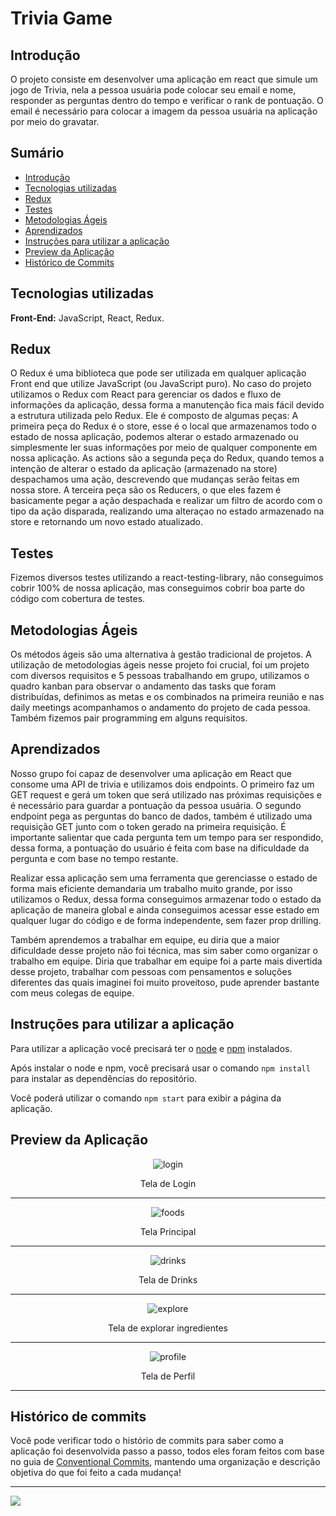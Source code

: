 # Trivia Game

## Introdução

O projeto consiste em desenvolver uma aplicação em react que simule um jogo de Trivia, nela a pessoa usuária pode colocar seu email e nome, responder as perguntas dentro do tempo e verificar o rank de pontuação. O email é necessário para colocar a imagem da pessoa usuária na aplicação por meio do gravatar.

## Sumário

- [Introdução](#introdução)
- [Tecnologias utilizadas](#tecnologias-utilizadas)
- [Redux](#redux)
- [Testes](#testes)
- [Metodologias Ágeis](#metodologias-ágeis)
- [Aprendizados](#aprendizados)
- [Instruções para utilizar a aplicação](#instruções-para-utilizar-a-aplicação)
- [Preview da Aplicação](#preview-da-aplicação)
- [Histórico de Commits](#histórico-de-commits)

## Tecnologias utilizadas

**Front-End:** JavaScript, React, Redux.

## Redux

O Redux é uma biblioteca que pode ser utilizada em qualquer aplicação Front end que utilize JavaScript (ou JavaScript puro). No caso do projeto utilizamos o Redux com React para gerenciar os dados e fluxo de informações da aplicação, dessa forma a manutenção fica mais fácil devido a estrutura utilizada pelo Redux. Ele é composto de algumas peças: A primeira peça do Redux é o store, esse é o local que armazenamos todo o estado de nossa aplicação, podemos alterar o estado armazenado ou simplesmente ler suas informações por meio de qualquer componente em nossa aplicação. As actions são a segunda peça do Redux, quando temos a intenção de alterar o estado da aplicação (armazenado na store) despachamos uma ação, descrevendo que mudanças serão feitas em nossa store. A terceira peça são os Reducers, o que eles fazem é basicamente pegar a ação despachada e realizar um filtro de acordo com o tipo da ação disparada, realizando uma alteraçao no estado armazenado na store e retornando um novo estado atualizado.

## Testes

Fizemos diversos testes utilizando a react-testing-library, não conseguimos cobrir 100% de nossa aplicação, mas conseguimos cobrir boa parte do código com cobertura de testes.

## Metodologias Ágeis

Os métodos ágeis são uma alternativa à gestão tradicional de projetos. A utilização de metodologias ágeis nesse projeto foi crucial, foi um projeto com diversos requisitos e 5 pessoas trabalhando em grupo, utilizamos o quadro kanban para observar o andamento das tasks que foram distribuídas, definimos as metas e os combinados na primeira reunião e nas daily meetings acompanhamos o andamento do projeto de cada pessoa. Também fizemos pair programming em alguns requisitos.

## Aprendizados

Nosso grupo foi capaz de desenvolver uma aplicação em React que consome uma API de trivia e utilizamos dois endpoints. O primeiro faz um GET request e gerá um token que será utilizado nas próximas requisições e é necessário para guardar a pontuação da pessoa usuária. O segundo endpoint pega as perguntas do banco de dados, também é utilizado uma requisição GET junto com o token gerado na primeira requisição. É importante salientar que cada pergunta tem um tempo para ser respondido, dessa forma, a pontuação do usuário é feita com base na dificuldade da pergunta e com base no tempo restante.

Realizar essa aplicação sem uma ferramenta que gerenciasse o estado de forma mais eficiente demandaria um trabalho muito grande, por isso utilizamos o Redux, dessa forma conseguimos armazenar todo o estado da aplicação de maneira global e ainda conseguimos acessar esse estado em qualquer lugar do código e de forma independente, sem fazer prop drilling.

Também aprendemos a trabalhar em equipe, eu diria que a maior dificuldade desse projeto não foi técnica, mas sim saber como organizar o trabalho em equipe. Diria que trabalhar em equipe foi a parte mais divertida desse projeto, trabalhar com pessoas com pensamentos e soluções diferentes das quais imaginei foi muito proveitoso, pude aprender bastante com meus colegas de equipe.

## Instruções para utilizar a aplicação

Para utilizar a aplicação você precisará ter o [node](https://nodejs.org/en/download/) e [npm](https://docs.npmjs.com/downloading-and-installing-node-js-and-npm) instalados.

Após instalar o node e npm, você precisará usar o comando `npm install` para instalar as dependências do repositório.

Você poderá utilizar o comando `npm start` para exibir a página da aplicação.

## Preview da Aplicação

<p align="center">
<img src="./samples/login.png" alt="login"/>
</p>
<p align="center">
Tela de Login
</p>
<hr />

<p align="center">
<img src="./samples/telafoods.png" alt="foods"/>
</p>
<p align="center">
Tela Principal
</p>
<hr />

<p align="center">
<img src="./samples/teladrinks.png" alt="drinks"/>
</p>
<p align="center">
Tela de Drinks
</p>
<hr />

<p align="center">
<img src="./samples/exploreingredients.png" alt="explore"/>
</p>
<p align="center">
Tela de explorar ingredientes
</p>
<hr />

<p align="center">
<img src="./samples/profile.png" alt="profile"/>
</p>
<p align="center">
Tela de Perfil
</p>
<hr />

## Histórico de commits

Você pode verificar todo o histório de commits para saber como a aplicação foi desenvolvida passo a passo, todos eles foram feitos com base no guia de [Conventional Commits](https://www.conventionalcommits.org/en/v1.0.0/), mantendo uma organização e descrição objetiva do que foi feito a cada mudança!
***
  <a href="https://www.linkedin.com/in/isaacalmeidafilho/">
    <img src="https://img.shields.io/badge/LinkedIn-0077B5?style=for-the-badge&logo=linkedin&logoColor=white" />
  </a>
